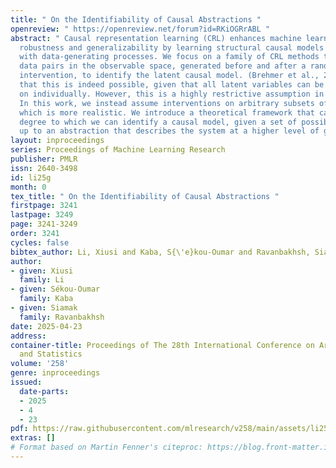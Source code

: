 ```yaml
---
title: " On the Identifiability of Causal Abstractions "
openreview: " https://openreview.net/forum?id=RKiOGRrABL "
abstract: " Causal representation learning (CRL) enhances machine learning models’
  robustness and generalizability by learning structural causal models associated
  with data-generating processes. We focus on a family of CRL methods that uses contrastive
  data pairs in the observable space, generated before and after a random, unknown
  intervention, to identify the latent causal model. (Brehmer et al., 2022) showed
  that this is indeed possible, given that all latent variables can be intervened
  on individually. However, this is a highly restrictive assumption in many systems.
  In this work, we instead assume interventions on arbitrary subsets of latent variables,
  which is more realistic. We introduce a theoretical framework that calculates the
  degree to which we can identify a causal model, given a set of possible interventions,
  up to an abstraction that describes the system at a higher level of granularity. "
layout: inproceedings
series: Proceedings of Machine Learning Research
publisher: PMLR
issn: 2640-3498
id: li25g
month: 0
tex_title: " On the Identifiability of Causal Abstractions "
firstpage: 3241
lastpage: 3249
page: 3241-3249
order: 3241
cycles: false
bibtex_author: Li, Xiusi and Kaba, S{\'e}kou-Oumar and Ravanbakhsh, Siamak
author:
- given: Xiusi
  family: Li
- given: Sékou-Oumar
  family: Kaba
- given: Siamak
  family: Ravanbakhsh
date: 2025-04-23
address:
container-title: Proceedings of The 28th International Conference on Artificial Intelligence
  and Statistics
volume: '258'
genre: inproceedings
issued:
  date-parts:
  - 2025
  - 4
  - 23
pdf: https://raw.githubusercontent.com/mlresearch/v258/main/assets/li25g/li25g.pdf
extras: []
# Format based on Martin Fenner's citeproc: https://blog.front-matter.io/posts/citeproc-yaml-for-bibliographies/
---
```

